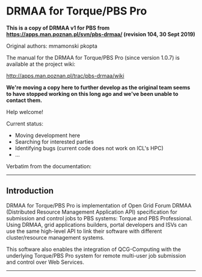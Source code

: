 # DRMAA for Torque/PBS Pro

**This is a copy of DRMAA v1 for PBS from https://apps.man.poznan.pl/svn/pbs-drmaa/ (revision 104, 30 Sept 2019)**

Original authors:
mmamonski
pkopta

The manual for the DRMAA for Torque/PBS Pro (since version 1.0.7) is available at the project wiki: 

  http://apps.man.poznan.pl/trac/pbs-drmaa/wiki

**We're moving a copy here to further develop as the original team seems to have stopped working on this long ago and we've been unable to contact them.**

Help welcome!

Current status:

- Moving development here
- Searching for interested parties
- Identifying bugs (current code does not work on ICL's HPC)
- ...


Verbatim from the documentation:
_______________
## Introduction

DRMAA for Torque/PBS Pro is implementation of Open Grid Forum  DRMAA (Distributed Resource Management Application API) specification for submission and control jobs to PBS systems:  Torque and  PBS Professional. Using DRMAA, grid applications builders, portal developers and ISVs can use the same high-level API to link their software with different cluster/resource management systems.

This software also enables the integration of  QCG-Computing with the underlying Torque/PBS Pro system for remote multi-user job submission and control over Web Services.
_______________

